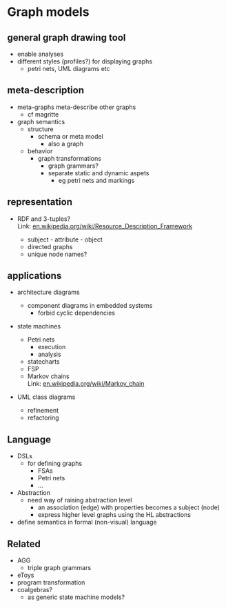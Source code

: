 # Graph models  
  
## general graph drawing tool  
  
* enable analyses  
* different styles (profiles?) for displaying graphs  
    * petri nets, UML diagrams etc  
  
## meta-description  
  
* meta-graphs meta-describe other graphs  
    * cf magritte  
* graph semantics  
    * structure  
        * schema or meta model  
            * also a graph  
    * behavior  
        * graph transformations  
            * graph grammars?  
            * separate static and dynamic aspets  
                * eg petri nets and markings  
  
## representation  
  
* RDF and 3-tuples?  
    Link: [en.wikipedia.org/wiki/Resource_Description_Framework][1]  
  
    * subject - attribute - object  
    * directed graphs  
    * unique node names?  
  
## applications  
  
* architecture diagrams  
    * component diagrams in embedded systems  
        * forbid cyclic dependencies  
* state machines  
    * Petri nets  
        * execution  
        * analysis  
    * statecharts  
    * FSP  
    * Markov chains  
        Link: [en.wikipedia.org/wiki/Markov_chain][2]  
  
* UML class diagrams  
    * refinement  
    * refactoring  
  
## Language  
  
* DSLs  
    * for defining graphs  
        * FSAs  
        * Petri nets  
        * ...  
* Abstraction  
    * need way of raising abstraction level  
        * an association (edge) with properties becomes a subject (node)  
        * express higher level graphs using the HL abstractions  
* define semantics in formal (non-visual) language  
  
## Related  
  
* AGG  
    * triple graph grammars  
* eToys  
* program transformation  
* coalgebras?  
    * as generic state machine models?  
  
[1]: http://en.wikipedia.org/wiki/Resource_Description_Framework  
[2]: http://en.wikipedia.org/wiki/Markov_chain  
